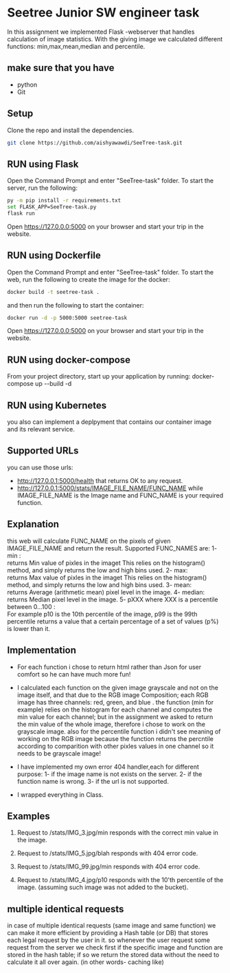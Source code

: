 # Seetree Junior SW engineer task
In this assignment we implemented Flask -webserver that handles calculation of image statistics.
With the giving image we calculated different functions: min,max,mean,median and percentile.

## make sure that you have
* python
* Git


## Setup
Clone the repo and install the dependencies.
```bash
git clone https://github.com/aishyawawdi/SeeTree-task.git
```

## RUN using Flask

Open the Command Prompt and enter "SeeTree-task" folder.
To start the server, run the following:
```bash
py -m pip install -r requirements.txt
set FLASK_APP=SeeTree-task.py
flask run
```
Open https://127.0.0.0:5000 on your browser and start your trip in the website. 

## RUN using Dockerfile

Open the Command Prompt and enter "SeeTree-task" folder.
To start the web, run the following to create the image for the docker:
```bash
docker build -t seetree-task .
```
and then run the following to start the container:
```bash
docker run -d -p 5000:5000 seetree-task
```
Open https://127.0.0.0:5000 on your browser and start your trip in the website. 

## RUN using docker-compose 

 From your project directory, start up your application by running:   docker-compose up --build -d

## RUN using Kubernetes
you also can implement a deplpyment that contains our container image and its relevant service.

## Supported URLs
you can use those urls:
* http://127.0.0.1:5000/health
  that returns OK to any request.
* http://127.0.0.1:5000/stats/IMAGE_FILE_NAME/FUNC_NAME
  while IMAGE_FILE_NAME is the Image name and FUNC_NAME is your required function. 

## Explanation
this web will calculate FUNC_NAME on the pixels of given IMAGE_FILE_NAME and return the result.
 Supported FUNC_NAMES are:
1- min :                                                                                                                                                                        
returns Min value of pixles in the imaget
This relies on the histogram() method, and simply returns the low and high bins used.
2- max:                                                                                                                                                                 
returns Max value of pixles in the imaget
This relies on the histogram() method, and simply returns the low and high bins used.
3- mean:                                                                                                   
returns Average (arithmetic mean) pixel level in the image.
4- median:                                                                                                                                                                       
returns Median pixel level in the image.
5-  pXXX where XXX is a percentile between 0...100 :                                                                                                     
For example p10 is the 10th percentile of the image, p99 is the 99th percentile
returns a value that a certain percentage of a set of values (p%) is lower than it.

## Implementation
* For each function i chose to return html rather than Json for user comfort so he can have much more fun! 

* I calculated each function on the given image grayscale and not on the image itself, and that due to the     RGB image Composition; each RGB image has three channels: red, green, and blue . the function (min for example) relies on the histogram for each channel and computes the min value for each channel; but in the
assignment we asked to return the min value of the whole image, therefore i chose to work on the grayscale image.
also for the percentile function i didn't see meaning of working on the RGB image because the function returns 
the percntile according to comparition with other pixles values in one channel so it needs to be grayscale image!

* I have implemented my own error 404 handler,each for different purpose:
1- if the image name is not exists on the server.
2- if the function name is wrong.
3- if the url is not supported.

* I wrapped everything in Class.

## Examples
1. Request to /stats/IMG_3.jpg/min responds with the correct min value in the
   image.

2. Request to /stats/IMG_5.jpg/blah responds with 404 error code.

3. Request to /stats/IMG_99.jpg/min responds with 404 error code.

4. Request to /stats/IMG_4.jpg/p10 responds with the 10'th percentile of the image.
   (assuming such image was not added to the bucket).

## multiple identical requests
in case of multiple identical requests (same image and same function) we can make it more efficient
by providing a Hash table (or DB) that stores each legal request by the user in it. so whenever the user request some request from the server we check first if the specific image and function are stored in the hash table; if so we return the stored data without the need to calculate it all over again. (in other words- caching like) 
